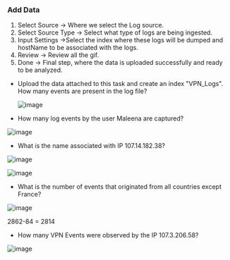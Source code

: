 ### Add Data

1. Select Source -> Where we select the Log source.
2. Select Source Type -> Select what type of logs are being ingested.
3. Input Settings ->Select the index where these logs will be dumped and hostName to be associated with the logs.
4. Review -> Review all the gif.
5. Done -> Final step, where the data is uploaded successfully and ready to be analyzed.

- Upload the data attached to this task and create an index "VPN_Logs". How many events are present in the log file?

  ![image](https://github.com/Akhilkj123/Splunk-basics/assets/65653010/51e32379-34f3-4578-ae4e-b86aaee630ea)

- How many log events by the user Maleena are captured? 

![image](https://github.com/Akhilkj123/Splunk-basics/assets/65653010/fabaec1a-8481-4336-a68f-8ad328e0f75f)

- What is the name associated with IP 107.14.182.38?

![image](https://github.com/Akhilkj123/Splunk-basics/assets/65653010/e37a6b40-0471-4a7c-ab88-c0fa8140c229)

![image](https://github.com/Akhilkj123/Splunk-basics/assets/65653010/5dde1192-438a-4c86-aee1-1962ec96ca1b)

- What is the number of events that originated from all countries except France?

![image](https://github.com/Akhilkj123/Splunk-basics/assets/65653010/54af7fd9-ee41-407f-b6fc-7e428914d2f3)

2862-84 = 2814

- How many VPN Events were observed by the IP 107.3.206.58?

![image](https://github.com/Akhilkj123/Splunk-basics/assets/65653010/0740d7e8-d0da-4ca1-8f25-0faafaa7ee9a)



